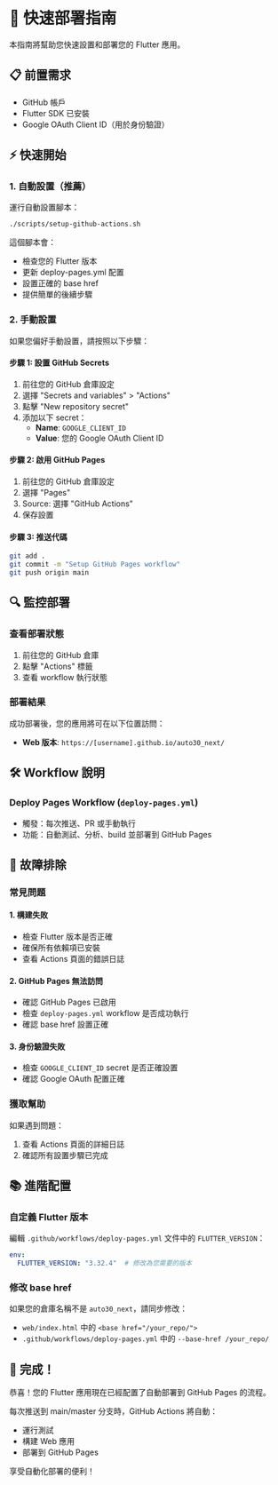 # 🚀 快速部署指南

本指南將幫助您快速設置和部署您的 Flutter 應用。

## 📋 前置需求

- GitHub 帳戶
- Flutter SDK 已安裝
- Google OAuth Client ID（用於身份驗證）

## ⚡ 快速開始

### 1. 自動設置（推薦）

運行自動設置腳本：

```bash
./scripts/setup-github-actions.sh
```

這個腳本會：
- 檢查您的 Flutter 版本
- 更新 deploy-pages.yml 配置
- 設置正確的 base href
- 提供簡單的後續步驟

### 2. 手動設置

如果您偏好手動設置，請按照以下步驟：

#### 步驟 1: 設置 GitHub Secrets

1. 前往您的 GitHub 倉庫設定
2. 選擇 "Secrets and variables" > "Actions"
3. 點擊 "New repository secret"
4. 添加以下 secret：
   - **Name**: `GOOGLE_CLIENT_ID`
   - **Value**: 您的 Google OAuth Client ID

#### 步驟 2: 啟用 GitHub Pages

1. 前往您的 GitHub 倉庫設定
2. 選擇 "Pages"
3. Source: 選擇 "GitHub Actions"
4. 保存設置

#### 步驟 3: 推送代碼

```bash
git add .
git commit -m "Setup GitHub Pages workflow"
git push origin main
```

## 🔍 監控部署

### 查看部署狀態

1. 前往您的 GitHub 倉庫
2. 點擊 "Actions" 標籤
3. 查看 workflow 執行狀態

### 部署結果

成功部署後，您的應用將可在以下位置訪問：

- **Web 版本**: `https://[username].github.io/auto30_next/`

## 🛠️ Workflow 說明

### Deploy Pages Workflow (`deploy-pages.yml`)
- 觸發：每次推送、PR 或手動執行
- 功能：自動測試、分析、build 並部署到 GitHub Pages

## 🔧 故障排除

### 常見問題

#### 1. 構建失敗
- 檢查 Flutter 版本是否正確
- 確保所有依賴項已安裝
- 查看 Actions 頁面的錯誤日誌

#### 2. GitHub Pages 無法訪問
- 確認 GitHub Pages 已啟用
- 檢查 `deploy-pages.yml` workflow 是否成功執行
- 確認 base href 設置正確

#### 3. 身份驗證失敗
- 檢查 `GOOGLE_CLIENT_ID` secret 是否正確設置
- 確認 Google OAuth 配置正確

### 獲取幫助

如果遇到問題：

1. 查看 Actions 頁面的詳細日誌
2. 確認所有設置步驟已完成

## 📚 進階配置

### 自定義 Flutter 版本

編輯 `.github/workflows/deploy-pages.yml` 文件中的 `FLUTTER_VERSION`：

```yaml
env:
  FLUTTER_VERSION: "3.32.4"  # 修改為您需要的版本
```

### 修改 base href

如果您的倉庫名稱不是 `auto30_next`，請同步修改：
- `web/index.html` 中的 `<base href="/your_repo/">`
- `.github/workflows/deploy-pages.yml` 中的 `--base-href /your_repo/`

## 🎉 完成！

恭喜！您的 Flutter 應用現在已經配置了自動部署到 GitHub Pages 的流程。

每次推送到 main/master 分支時，GitHub Actions 將自動：
- 運行測試
- 構建 Web 應用
- 部署到 GitHub Pages

享受自動化部署的便利！ 